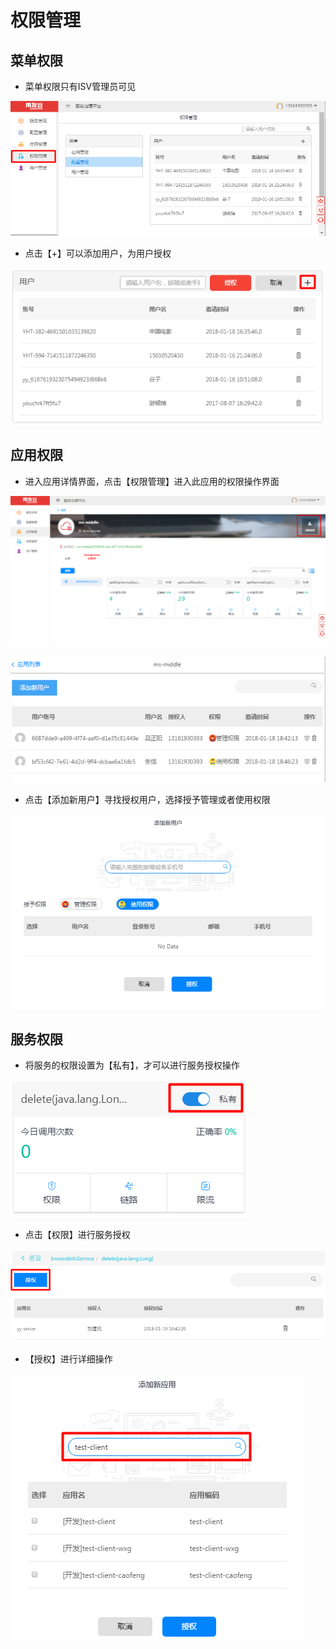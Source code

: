 # 权限管理

## 菜单权限
- 菜单权限只有ISV管理员可见

![](image/auth1.png)

- 点击【+】可以添加用户，为用户授权

![](image/auth2.png)

## 应用权限
- 进入应用详情界面，点击【权限管理】进入此应用的权限操作界面

![](image/auth3.png)

![](image/auth4.png)

- 点击【添加新用户】寻找授权用户，选择授予管理或者使用权限

![](image/auth5.png)
## 服务权限
- 将服务的权限设置为【私有】，才可以进行服务授权操作

![](image/auth6.png)

- 点击【权限】进行服务授权

![](image/auth7.png)

- 【授权】进行详细操作


![](image/auth8.png)